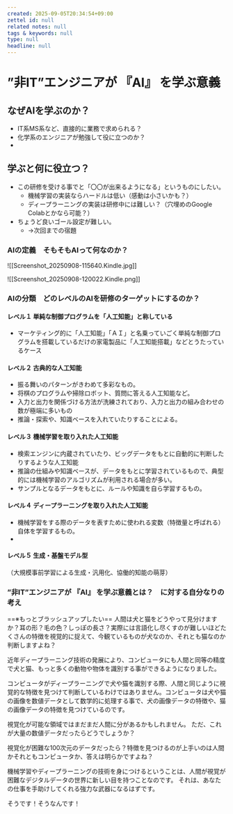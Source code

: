 ```yaml
---
created: 2025-09-05T20:34:54+09:00
zettel id: null
related notes: null
tags & keywords: null
type: null
headline: null
---
```


# ”非IT”エンジニアが 『AI』 を学ぶ意義

## なぜAIを学ぶのか？
- IT系MS系など、直接的に業務で求められる？
- 化学系のエンジニアが勉強して役に立つのか？
- 
## 学ぶと何に役立つ？
- この研修を受ける事でと「〇〇が出来るようになる」というものにしたい。
	- 機械学習の実装ならハードルは低い（感動は小さいかも？）
	- ディープラーニングの実装は研修中には難しい？（穴埋めのGoogle Colabとかなら可能？）
- ちょうど良いゴール設定が難しい。
	- →次回までの宿題

### AIの定義　そもそもAIって何なのか？
![[Screenshot_20250908-115640.Kindle.jpg]]

![[Screenshot_20250908-120022.Kindle.png]]
### AIの分類　どのレベルのAIを研修のターゲットにするのか？
#### レベル１ 単純な制御プログラムを「人工知能」と称している 
- マーケティング的に「人工知能」「ＡＩ」と名乗っていごく単純な制御プログラムを搭載しているだけの家電製品に「人工知能搭載」などとうたっているケース
#### レベル２ 古典的な人工知能
- 振る舞いのパターンがきわめて多彩なもの。
- 将棋のプログラムや掃除ロボット、質問に答える人工知能など。 
- 入力と出力を関係づける方法が洗練されており、入力と出力の組み合わせの数が極端に多いもの
- 推論・探索や、知識ベースを入れていたりすることによる。
#### レベル３ 機械学習を取り入れた人工知能
- 検索エンジンに内蔵されていたり、ビッグデータをもとに自動的に判断したりするような人工知能
- 推論の仕組みや知識ベースが、データをもとに学習されているもので、典型的には機械学習のアルゴリズムが利用される場合が多い。
- サンプルとなるデータをもとに、ルールや知識を自ら学習するもの。  
#### レベル４ ディープラーニングを取り入れた人工知能 
- 機械学習をする際のデータを表すために使われる変数（特徴量と呼ばれる）自体を学習するもの。
-
#### レベル５ 生成・基盤モデル型
（大規模事前学習による生成・汎用化、協働的知能の萌芽）


### ”非IT”エンジニアが 『AI』 を学ぶ意義とは？　に対する自分なりの考え
==※もっとブラッシュアップしたい==
人間は犬と猫をどうやって見分けますか？耳の形？毛の色？しっぽの長さ？実際には言語化し尽くすのが難しいほどたくさんの特徴を視覚的に捉えて、今観ているものが犬なのか、それとも猫なのか判断しますよね？ 

近年ディープラーニング技術の発展により、コンピュータにも人間と同等の精度で犬と猫、もっと多くの動物や物体を識別する事ができるようになりました。 

コンピュータがディープラーニングで犬や猫を識別する際、人間と同じように視覚的な特徴を見つけて判断しているわけではありません。コンピュータは犬や猫の画像を数値データとして数学的に処理する事で、犬の画像データの特徴や、猫の画像データの特徴を見つけているのです。

視覚化が可能な領域ではまだまだ人間に分があるかもしれません。 ただ、これが大量の数値データだったらどうでしょうか？

視覚化が困難な100次元のデータだったら？特徴を見つけるのが上手いのは人間かそれともコンピュータか、答えは明らかですよね？ 

機械学習やディープラーニングの技術を身につけるということは、人間が視覚が困難なデジタルデータの世界に新しい目を持つことなのです。 それは、あなたの仕事を手助けしてくれる強力な武器になるはずです。

そうです！そうなんです！
